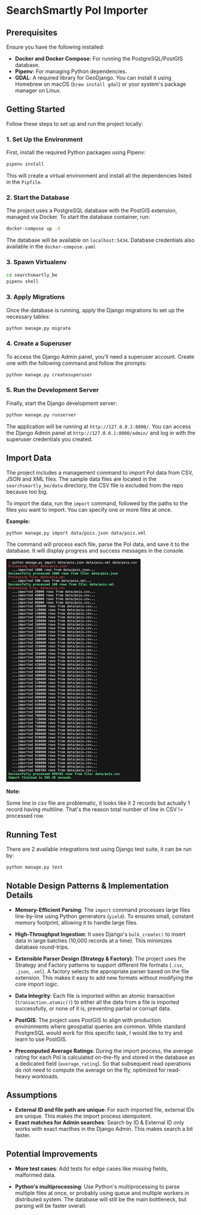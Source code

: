 # SearchSmartly PoI Importer

## Prerequisites

Ensure you have the following installed:

- **Docker and Docker Compose**: For running the PostgreSQL/PostGIS database.
- **Pipenv**: For managing Python dependencies.
- **GDAL**: A required library for GeoDjango. You can install it using Homebrew on macOS (`brew install gdal`) or your system's package manager on Linux.

## Getting Started

Follow these steps to set up and run the project locally:

### 1. Set Up the Environment

First, install the required Python packages using Pipenv:

```bash
pipenv install
```

This will create a virtual environment and install all the dependencies listed in the `Pipfile`.

### 2. Start the Database

The project uses a PostgreSQL database with the PostGIS extension, managed via Docker. To start the database container, run:

```bash
docker-compose up -d
```

The database will be available on `localhost:5434`. Database credentials also available in the `docker-compose.yaml`

### 3. Spawn Virtualenv

```bash
cd searchsmartly_be
pipenv shell
```

### 3. Apply Migrations

Once the database is running, apply the Django migrations to set up the necessary tables:

```bash
python manage.py migrate
```

### 4. Create a Superuser

To access the Django Admin panel, you'll need a superuser account. Create one with the following command and follow the prompts:

```bash
python manage.py createsuperuser
```

### 5. Run the Development Server

Finally, start the Django development server:

```bash
python manage.py runserver
```

The application will be running at `http://127.0.0.1:8000/`. You can access the Django Admin panel at `http://127.0.0.1:8000/admin/` and log in with the superuser credentials you created.

## Import Data

The project includes a management command to import PoI data from CSV, JSON and XML files. The sample data files are located in the `searchsmartly_be/data` directory, the CSV file is excluded from the repo because too big.

To import the data, run the `import` command, followed by the paths to the files you want to import. You can specify one or more files at once.

**Example:**

```bash
python manage.py import data/pois.json data/pois.xml
```

The command will process each file, parse the PoI data, and save it to the database. It will display progress and success messages in the console.

![Screenshot](screenshot.png)

**Note:**

Some line in csv file are problematic, it looks like it 2 records but actually 1 record having multiline. That's the reason total number of line in CSV != processed row.


## Running Test

There are 2 available integrations test using Django test suite, it can be run by: 

```bash
python manage.py test
```

## Notable Design Patterns & Implementation Details

- **Memory-Efficient Parsing**: The `import` command processes large files line-by-line using Python generators (`yield`). To ensures small, constant memory footprint, allowing it to handle large files.

- **High-Throughput Ingestion**: It uses Django's `bulk_create()` to insert data in large batches (10,000 records at a time). This minimizes database round-trips.

- **Extensible Parser Design (Strategy & Factory)**: The project uses the Strategy and Factory patterns to support different file formats (`.csv`, `.json`, `.xml`). A factory selects the appropriate parser based on the file extension. This makes it easy to add new formats without modifying the core import logic.

- **Data Integrity**: Each file is imported within an atomic transaction (`transaction.atomic()`) to either all the data from a file is imported successfully, or none of it is, preventing partial or corrupt data.

- **PostGIS**: The project uses PostGIS to align with production environments where geospatial queries are common. While standard PostgreSQL would work for this specific task, I would like to try and learn to use PostGIS.

- **Precomputed Average Ratings**: During the import process, the average rating for each PoI is calculated on-the-fly and stored in the database as a dedicated field (`average_rating`). So that subsequent read operations do not need to compute the average on the fly, optimized for read-heavy workloads.

## Assumptions

- **External ID and file path are unique**: For each imported file, external IDs are unique. This makes the import process idempotent.
- **Exact matches for Admin searches**: Search by ID & External ID only works with exact macthes in the Django Admin. This makes search a bit faster.


## Potential Improvements

- **More test cases**: Add tests for edge cases like missing fields, malformed data.

- **Python's multiprocessing**: Use Python's multiprocessing to parse multiple files at once, or probably using queue and multiple workers in distributed system. The database will still be the main bottleneck, but parsing will be faster overall.

